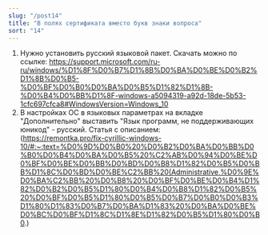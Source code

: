```yaml
---
slug: "/post14"
title: "В полях сертификата вместо букв знаки вопроса"
sort: "14"
--- 
```


1. Нужно установить русский языковой пакет.
   Скачать можно по ссылке: https://support.microsoft.com/ru-ru/windows/%D1%8F%D0%B7%D1%8B%D0%BA%D0%BE%D0%B2%D1%8B%D0%B5-%D0%BF%D0%B0%D0%BA%D0%B5%D1%82%D1%8B-%D0%B4%D0%BB%D1%8F-windows-a5094319-a92d-18de-5b53-1cfc697cfca8#WindowsVersion=Windows_10
2. В настройках ОС в языковых параметрах на вкладке "Дополнительно" выставить "Язык программ, не поддерживающих юникод" - русский.
	Статья с описанием:  
	(https://remontka.pro/fix-cyrillic-windows-10/#:~:text=%D0%9D%D0%B0%20%D0%B2%D0%BA%D0%BB%D0%B0%D0%B4%D0%BA%D0%B5%20%C2%AB%D0%94%D0%BE%D0%BF%D0%BE%D0%BB%D0%BD%D0%B8%D1%82%D0%B5%D0%BB%D1%8C%D0%BD%D0%BE%C2%BB%20(Administrative,%D0%9E%D0%BA%C2%BB%20%D0%B8%20%D0%BF%D0%BE%D0%B4%D1%82%D0%B2%D0%B5%D1%80%D0%B4%D0%B8%D1%82%D0%B5%20%D0%BF%D0%B5%D1%80%D0%B5%D0%B7%D0%B0%D0%B3%D1%80%D1%83%D0%B7%D0%BA%D1%83%20%D0%BA%D0%BE%D0%BC%D0%BF%D1%8C%D1%8E%D1%82%D0%B5%D1%80%D0%B0.)
